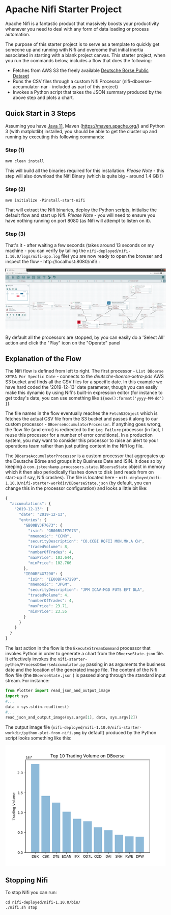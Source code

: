 # Apache Nifi Starter Project

Apache Nifi is a fantastic product that massively boosts your productivity whenever you need to deal with any form of data loading or process automation.  

The purpose of this starter project is to serve as a template to quickly get someone up and running with Nifi and overcome that initial inertia associated in starting with a blank project canvas. This starter project, when you run the commands below, includes a flow that does the following:

* Fetches from AWS S3 the freely available [Deutsche Börse Public Dataset](https://github.com/Deutsche-Boerse/dbg-pds)
* Runs the CSV files through a custom Nifi Processor (nifi-dboerse-accumulator-nar - included as part of this project)
* Invokes a Python script that takes the JSON summary produced by the above step and plots a chart.

## Quick Start in 3 Steps

Assuming you have [Java 11](https://adoptopenjdk.net/), Maven (https://maven.apache.org/) and Python 3 (with matplotlib) installed, you should be able to get the cluster up and running by executing this following commands:

### Step (1)

```
mvn clean install
```

This will build all the binaries required for this installation. *Please Note* - this step will also download the Nifi Binary (which is quite big - around 1.4 GB !)

### Step (2)

```
mvn initialize -Pinstall-start-nifi
```

That will extract the Nifi binaries, deploy the Python scripts, initialise the default flow and start up Nifi. *Please Note* - you will need to ensure you have nothing running on port 8080 (as Nifi will attempt to listen on it).


### Step (3)

That's it - after waiting a few seconds (takes around 13 seconds on my machine - you can verify by tailing the `nifi-deployed/nifi-1.10.0/logs/nifi-app.log` file) you are now ready to open the browser and inspect the flow - http://localhost:8080/nifi/ :

 
![Alt text](Nifi-Flow-Screenshot.png?raw=true "Nifi Flow Screenshot")

By default all the processors are stopped, by you can easily do a 'Select All' action and click the "Play" icon on the "Operate" panel 


## Explanation of the Flow 

The Nifi flow is defined from left to right. The first processor - `List DBoerse XETRA For Specfic Date` - connects to the _deutsche-boerse-xetra-pds_ AWS S3 bucket and finds all the CSV files for a specific date. In this example we have hard coded the '2019-12-13' date parameter, though you can easily make this dynamic by using Nifi's built-in expression editor (for instance to get today's date, you can use something like `${now():format('yyyy-MM-dd') }`).

The file names in the flow eventually reaches the `FetchS3Object` which is fetches the actual CSV file from the S3 bucket and passes it along to our custom processor - `DBoerseAccumulatorProcessor`. If anything goes wrong, the flow file (and error) is redirected to the `Log Failure` processor (in fact, I reuse this processor for a number of error conditions). In a production system, you may want to consider this processor to raise an alert to your operations team rather than just putting content in the Nifi log file.

The `DBoerseAccumulatorProcessor` is a custom processor that aggregates up the Deutsche Börse and groups it by Business Date and ISIN. It does so by keeping a `com.jsteenkamp.processors.state.DBoerseState` object in memory which it then also periodically flushes down to disk (and reads from on start-up if say, Nifi crashes). The file is located here - `nifi-deployed/nifi-1.10.0/nifi-starter-workdir/DBoerseState.json` (by default, you can change this in the processor configuration) and looks a little bit like:

```javascript
{
  "accumulations": {
    "2019-12-13": {
      "date": "2019-12-13",
      "entries": {
        "GB00BVJF7G73": {
          "isin": "GB00BVJF7G73",
          "mnemonic": "CCMR",
          "securityDescription": "CO.CCBI RQFII MON.MK.A CH",
          "tradedVolume": 8,
          "numberOfTrades": 4,
          "maxPrice": 103.644,
          "minPrice": 102.766
        },
        "IE00BF4G7290": {
          "isin": "IE00BF4G7290",
          "mnemonic": "JPGM",
          "securityDescription": "JPM ICAV-MGD FUTS EFT DLA",
          "tradedVolume": 4,
          "numberOfTrades": 4,
          "maxPrice": 23.71,
          "minPrice": 23.55
        }
      }
    }
  }
}
```

The last action in the flow is the `ExecuteStreamCommand` processor that invokes Python in order to generate a chart from the `DBoerseState.json` file. It effectively invokes the  `nifi-starter-python/ProcessDBoerseAccumulator.py` passing in as arguments the business date and the location of the generated image file. The content of the Nifi flow file (the `DBoerseState.json` ) is passed along through the standard input stream. For instance:

```python
from Plotter import read_json_and_output_image
import sys
#...
data = sys.stdin.readlines()
#...
read_json_and_output_image(sys.argv[1], data, sys.argv[2])
```
  
The output image file (`nifi-deployed/nifi-1.10.0/nifi-starter-workdir/python-plot-from-nifi.png` by default) produced by the Python script looks something like this:

![Alt text](python-plot-from-nifi.png?raw=true "Output Plot From Python")
 
  
## Stopping Nifi

To stop Nifi you can run:
 
```
cd nifi-deployed/nifi-1.10.0/bin/
./nifi.sh stop
```




